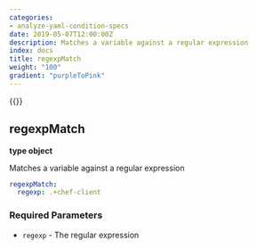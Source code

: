 ```yaml
---
categories:
- analyze-yaml-condition-specs
date: 2019-05-07T12:00:00Z
description: Matches a variable against a regular expression
index: docs
title: regexpMatch
weight: "100"
gradient: "purpleToPink"
---
```


{{<legacynotice>}}

## regexpMatch

**type object**

Matches a variable against a regular expression


```yaml
regexpMatch:
  regexp: .+chef-client
```


### Required Parameters


- `regexp` - The regular expression

